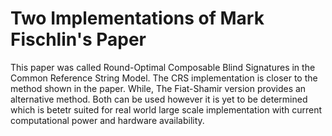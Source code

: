 # Two Implementations of Mark Fischlin's Paper
This paper was called Round-Optimal Composable Blind Signatures in the Common Reference String Model.
The CRS implementation is closer to the method shown in the paper.
While, The Fiat-Shamir version provides an alternative method.
Both can be used however it is yet to be determined which is betetr suited for real world large scale implementation with current computational power and hardware availability.
